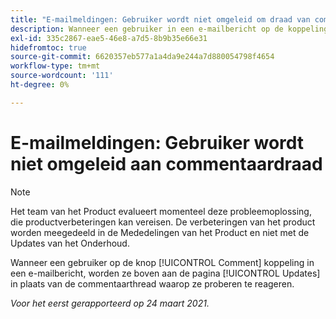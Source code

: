 ```yaml
---
title: "E-mailmeldingen: Gebruiker wordt niet omgeleid om draad van commentaar te voorzien"
description: Wanneer een gebruiker in een e-mailbericht op de koppeling Opmerking klikt, wordt deze boven aan het dialoogvenster [!UICONTROL Updates] in plaats van de commentaarthread waarop ze proberen te reageren.
exl-id: 335c2867-eae5-46e8-a7d5-8b9b35e66e31
hidefromtoc: true
source-git-commit: 6620357eb577a1a4da9e244a7d880054798f4654
workflow-type: tm+mt
source-wordcount: '111'
ht-degree: 0%

---
```


# E-mailmeldingen: Gebruiker wordt niet omgeleid aan commentaardraad

<!--Article created by request-->

>[!NOTE]
>
>Het team van het Product evalueert momenteel deze probleemoplossing, die productverbeteringen kan vereisen. De verbeteringen van het product worden meegedeeld in de Mededelingen van het Product en niet met de Updates van het Onderhoud.

Wanneer een gebruiker op de knop [!UICONTROL Comment] koppeling in een e-mailbericht, worden ze boven aan de pagina [!UICONTROL Updates] in plaats van de commentaarthread waarop ze proberen te reageren.

_Voor het eerst gerapporteerd op 24 maart 2021._

